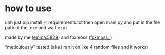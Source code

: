 # how to use
uhh just pip install -r requirements.txt then open main.py and put in the file path of the .exe and wait ezpz

made by me ([emma.5829](discord.com/users/1162783588568273066/)) and foxmoss ([foxmoss_](discord.com/users/627631486064918528/))

"meticulously" tested (aka i ran it on like 4 random files and it works)
